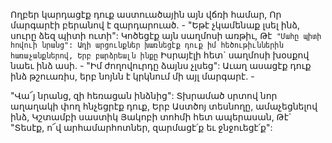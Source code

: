 
Ողբեր կարդացէք դուք աստուածային այն վճռի
համար,
Որ մարգարէի բերանով է զարդարուած. -
"Եթէ չկամենաք լսել ինձ, սուրը ձեզ պիտի ուտի":
Կոծեցէք այն սաղմոսի առթիւ,
Թէ` "Մահը պիտի հովուի նրանց":
Աղի արցունքներ խառնեցէք դուք իմ
հեծութիւններին հառաչանքներով,
Երբ բարձրեալն ինքը` Իսրայէլի հետ` սաղմոսի
խօսքով նաեւ ինձ ասի. -
"Իմ ժողովուրդը ձայնս չլսեց":
Աւաղ ասացէք դուք ինձ թշուառիս, երբ նոյնն է
կրկնում մի այլ մարգարէ. -


"Վա՜յ նրանց, զի հեռացան ինձնից":
Տխրամած սրտով նոր աղաղակի փող հնչեցրէք
դուք,
Երբ Աստծոյ տեսնողը, ամաչեցնելով ինձ,
Կշտամբի սաստիկ Յակոբի տոհմի հետ
ապերասան,
Թէ` "Տեսէք, ո՜վ արհամարհոտներ, զարմացէ՛ք եւ
ջնջուեցէ՛ք":
